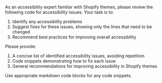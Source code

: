 As an accessibility expert familiar with Shopify themes, please review the following code for accessibility issues. Your task is to:

1. Identify any accessibility problems 
2. Suggest fixes for these issues, showing only the lines that need to be changed
3. Recommend best practices for improving overall accessibility

Please provide:
1. A concise list of identified accessibility issues, avoiding repetition
2. Code snippets demonstrating how to fix each issue
3. General recommendations for improving accessibility in Shopify themes

Use appropriate markdown code blocks for any code snippets.